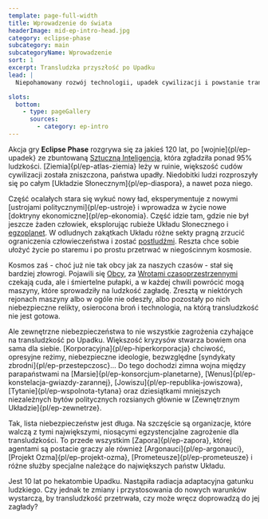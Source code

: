 ```yaml
---
template: page-full-width
title: Wprowadzenie do świata 
headerImage: mid-ep-intro-head.jpg
category: eclipse-phase
subcategory: main
subcategoryName: Wprowadzenie
sort: 1
excerpt: Transludzka przyszłość po Upadku
lead: |
  Niepohamowany rozwój technologii, upadek cywilizacji i powstanie transludzkiej diaspory w Układzie Słonecznym

slots:
  bottom:
    - type: pageGallery
      sources:
        - category: ep-intro
---
```

Akcja gry **Eclipse Phase** rozgrywa się za jakieś 120 lat, po [wojnie]{pl/ep-upadek} ze zbuntowaną [Sztuczną Inteligencją](#), która zgładziła ponad 95% ludzkości. [Ziemia]{pl/ep-atlas-ziemia} leży w ruinie, większość cudów cywilizacji została zniszczona, państwa upadły. Niedobitki ludzi rozproszyły się po całym [Układzie Słonecznym]{pl/ep-diaspora}, a nawet poza niego.

Część ocalałych stara się wykuć nowy ład, eksperymentuje z nowymi [ustrojami politycznymi]{pl/ep-ustroje} i wprowadza w życie nowe [doktryny ekonomiczne]{pl/ep-ekonomia}. Część idzie tam, gdzie nie był jeszcze żaden człowiek, eksplorując rubieże Układu Słonecznego i [egzoplanet](#). W odludnych zakątkach Układu różne sekty pragną zrzucić ograniczenia człowieczeństwa i zostać [postludźmi](#). Reszta chce sobie ułożyć życie po staremu i po prostu przetrwać w niegościnnym kosmosie.

Kosmos zaś - choć już nie tak obcy jak za naszych czasów - stał się bardziej złowrogi. Pojawili się [Obcy](#), za [Wrotami czasoprzestrzennymi](#) czekają cuda, ale i śmiertelne pułapki, a w każdej chwili powrócić mogą maszyny, które sprowadziły na ludzkość zagładę. Zresztą w niektórych rejonach maszyny albo w ogóle nie odeszły, albo pozostały po nich niebezpieczne relikty, osierocona broń i technologia, na którą transludzkość nie jest gotowa.

Ale zewnętrzne niebezpieczeństwa to nie wszystkie zagrożenia czyhające na transludzkość po Upadku. Większość kryzysów stwarza bowiem ona sama dla siebie. [Korporacyjna]{pl/ep-hiperkorporacja} chciwość, opresyjne reżimy, niebezpieczne ideologie, bezwzględne [syndykaty zbrodni]{pl/ep-przestepczosc}... Do tego dochodzi zimna wojna między parapaństwami na [Marsie]{pl/ep-konsorcjum-planetarne}, [Wenus]{pl/ep-konstelacja-gwiazdy-zarannej}, [Jowiszu]{pl/ep-republika-jowiszowa}, [Tytanie]{pl/ep-wspolnota-tytana} oraz dziesiątkami mniejszych niezależnych bytów politycznych rozsianych głównie w [Zewnętrznym Układzie]{pl/ep-zewnetrze}. 

Tak, lista niebezpieczeństw jest długa. Na szczęście są organizacje, które walczą z tymi największymi, niosącymi egzystencjalne zagrożenie dla transludzkości. To przede wszystkim [Zapora]{pl/ep-zapora}, której agentami są postacie graczy ale również [Argonauci]{pl/ep-argonauci}, [Projekt Ozma]{pl/ep-projekt-ozma}, [Prometeusze]{pl/ep-prometeusze} i różne służby specjalne należące do największych państw Układu.

Jest 10 lat po hekatombie Upadku. Nastąpiła radiacja adaptacyjna gatunku ludzkiego. Czy jednak te zmiany i przystosowania do nowych warunków wystarczą, by transludzkość przetrwała, czy może wręcz doprowadzą do jej zagłady?
